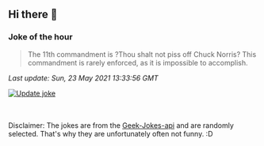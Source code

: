 ## Hi there 👋

### Joke of the hour
<!-- joke -->
>The 11th commandment is ?Thou shalt not piss off Chuck Norris? This commandment is rarely enforced, as it is impossible to accomplish.
<!-- /joke -->

*Last update: Sun, 23 May 2021 13:33:56 GMT*

[![Update joke](https://github.com/nclskfm/nclskfm/actions/workflows/joke.yml/badge.svg)](https://github.com/nclskfm/nclskfm/actions/workflows/joke.yml)

<br><br>
Disclaimer: The jokes are from the [Geek-Jokes-api](https://github.com/sameerkumar18/geek-joke-api) and are randomly selected. That's why they are unfortunately often not funny. :D
